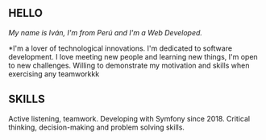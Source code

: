 ## HELLO

*My name is Iván, I'm from Perú and I'm a Web Developed.*

*I'm a lover of technological innovations. I'm dedicated to software development.
I love meeting new people and learning new things, I'm open to new challenges. Willing to demonstrate my motivation and skills when exercising any teamworkkk

## SKILLS

Active listening, teamwork. 
Developing with Symfony since 2018.
Critical thinking, decision-making and problem solving skills.


